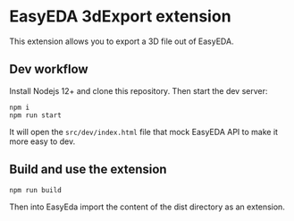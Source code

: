 # EasyEDA 3dExport extension

This extension allows you to export a 3D file out of EasyEDA.

## Dev workflow

Install Nodejs 12+ and clone this repository. Then start the dev server:

```
npm i
npm run start
```

It will open the `src/dev/index.html` file that mock EasyEDA API to make it more easy to dev.

## Build and use the extension

```
npm run build
```

Then into EasyEda import the content of the dist directory as an extension.
